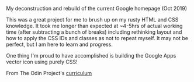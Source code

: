 My deconstruction and rebuild of the current Google homepage (Oct 2019)

This was a great project for me to brush up on my rusty HTML and CSS knowledge. It took me longer than expected at ~4-5hrs of actual working time (after subtracting a bunch of breaks) including rethinking layout and how to apply the CSS IDs and classes as not to repeat myself. It may not be perfect, but I am here to learn and progress.

One thing I'm proud to have accomplished is building the Google Apps vector icon using purely CSS!


From The Odin Project's [curriculum](http://www.theodinproject.com/courses/web-development-101/lessons/html-css)